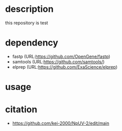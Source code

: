 # description  
this repository is test  
# dependency  
- fastp (URL:https://github.com/OpenGene/fastp)  
- samtools (URL:https://github.com/samtools/)  
- elprep (URL:https://github.com/ExaScience/elprep)  

# usage  
# citation  
- https://github.com/kei-2000/NpUV-2/edit/main
